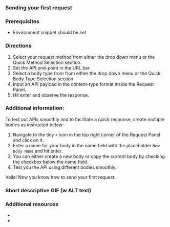 ### Sending your first request

### Prerequisites

- Environment snippet should be set

### Directions

1. Select your request method from either the drop down menu or the Quick Method Selection section.
2. Set the API end-point in the URL bar.
3. Select a body type from from either the drop down menu or the Quick Body Type Selection section
4. Input an API payload in the content-type format inside the Request Panel.
5. Hit enter and observe the response.

### Additional information: 

<!-- Include the commented section below in the Body Type Selector Impression.
When you're testing an API and want a quick response, you would want to create multiple bodies with different body types to facilitate a quick testing process. Firecamp has you covered. -->

To test out APIs smoothly and to facilitate a quick response, create multiple bodies as instructed below:

1. Navigate to the tiny `+` icon in the top right corner of the Request Panel and click on it.
2. Enter a name for your body in the name field with the placeholder `New Body Name` and hit enter.
3. You can either create a new body or copy the current body by checking the checkbox below the name field.
4. Test you the API using different bodies smoothly. 

Voila! Now you know how to send your first request. 

### Short descriptive GIF (w ALT text)

### Additional resources

- 
-
